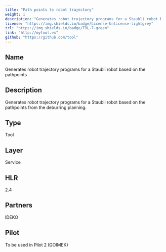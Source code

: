 ```yaml
---
title: "Path points to robot trajectory"
weight: 1
description: "Generates robot trajectory programs for a Staubli robot based on the pathpoints (GOIMEK pilot)"
license: "https://img.shields.io/badge/License-Unlicense-lightgrey"
trl: "https://img.shields.io/badge/TRL-7-green"
link: "http://mytool.ex"
github: "https://github.com/tool"
---
```


## Name
Generates robot trajectory programs for a Staubli robot based on the pathpoints

## Description
Generates robot trajectory programs for a Staubli robot based on the pathpoints from the deburring planning. 

## Type
Tool

## Layer
Service

## HLR
2.4

## Partners
IDEKO

## Pilot
To be used in Pilot 2 (GOIMEK)

